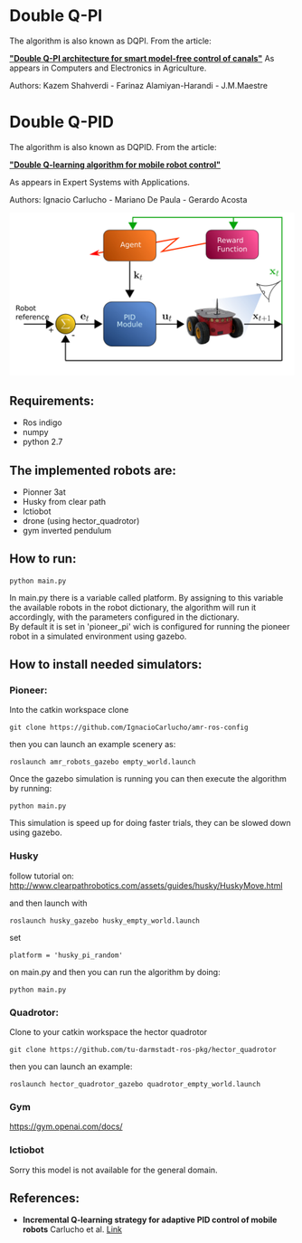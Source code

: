 # Double Q-PI

The algorithm is also known as DQPI. From the article:  

[**"Double Q-PI architecture for smart model-free control of canals"**]([https://www.sciencedirect.com/science/article/abs/pii/S0168169922002575?via%3Dihub])
As appears in Computers and Electronics in Agriculture.

Authors: Kazem Shahverdi - Farinaz Alamiyan-Harandi - J.M.Maestre


# Double Q-PID

The algorithm is also known as DQPID. From the article:  

[**"Double Q-learning algorithm for mobile robot control"**](https://www.sciencedirect.com/science/article/pii/S0957417419304749)

As appears in Expert Systems with Applications.

Authors: Ignacio Carlucho - Mariano De Paula - Gerardo Acosta 

![alt text](https://github.com/IgnacioCarlucho/Double_QPID/blob/master/Fig2.jpg)

## Requirements: 

- Ros indigo
- numpy 
- python 2.7 

## The implemented robots are: 

- Pionner 3at
- Husky from clear path
- Ictiobot 
- drone (using hector_quadrotor)
- gym inverted pendulum 

## How to run: 

```
python main.py
```

In main.py there is a variable called platform. By assigning to this variable the available robots in the robot dictionary, the algorithm will run it accordingly, 
with the parameters configured in the dictionary.   
By default it is set in 'pioneer_pi' wich is configured for running the pioneer robot in a simulated environment using gazebo. 



## How to install needed simulators: 


### Pioneer: 

Into the catkin workspace clone 

```
git clone https://github.com/IgnacioCarlucho/amr-ros-config
```
then you can launch an example scenery as: 
```
roslaunch amr_robots_gazebo empty_world.launch 

```


Once the gazebo simulation is running you can then execute the algorithm by running: 

```
python main.py
```

This simulation is speed up for doing faster trials, they can be slowed down using gazebo. 


### Husky 


follow tutorial on: 
http://www.clearpathrobotics.com/assets/guides/husky/HuskyMove.html

and then launch with 
```
roslaunch husky_gazebo husky_empty_world.launch
```

set 
```
platform = 'husky_pi_random'
```
on main.py and then you can run the algorithm by doing:   

```
python main.py
```



### Quadrotor: 

Clone to your catkin workspace the hector quadrotor 

```
git clone https://github.com/tu-darmstadt-ros-pkg/hector_quadrotor

```
then you can launch an example: 
```
roslaunch hector_quadrotor_gazebo quadrotor_empty_world.launch 
```

### Gym 

https://gym.openai.com/docs/

### Ictiobot

Sorry this model is not available for the general domain. 



## References: 

- **Incremental Q-learning strategy for adaptive PID control of mobile robots** Carlucho et al. [Link](https://www.sciencedirect.com/science/article/pii/S0957417417301513)
